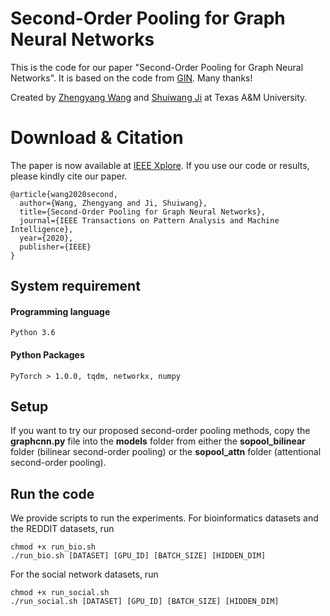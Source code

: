 # Second-Order Pooling for Graph Neural Networks
 
This is the code for our paper "Second-Order Pooling for Graph Neural Networks". It is based on the code from [GIN](https://github.com/weihua916/powerful-gnns). Many thanks!

Created by [Zhengyang Wang](http://people.tamu.edu/~zhengyang.wang/) and [Shuiwang Ji](http://people.tamu.edu/~sji/index.html) at Texas A&M University.

# Download & Citation

The paper is now available at [IEEE Xplore](https://ieeexplore.ieee.org/document/9104936). If you use our code or results, please kindly cite our paper.

```
@article{wang2020second,
  author={Wang, Zhengyang and Ji, Shuiwang},
  title={Second-Order Pooling for Graph Neural Networks},
  journal={IEEE Transactions on Pattern Analysis and Machine Intelligence}, 
  year={2020},
  publisher={IEEE}
}
```

## System requirement

#### Programming language
```
Python 3.6
```
#### Python Packages
```
PyTorch > 1.0.0, tqdm, networkx, numpy
```

## Setup

If you want to try our proposed second-order pooling methods, copy the **graphcnn.py** file into the **models** folder from either the **sopool_bilinear** folder (bilinear second-order pooling) or the **sopool_attn** folder (attentional second-order pooling).

## Run the code

We provide scripts to run the experiments. For bioinformatics datasets and the REDDIT datasets, run
```
chmod +x run_bio.sh
./run_bio.sh [DATASET] [GPU_ID] [BATCH_SIZE] [HIDDEN_DIM]
```

For the social network datasets, run
```
chmod +x run_social.sh
./run_social.sh [DATASET] [GPU_ID] [BATCH_SIZE] [HIDDEN_DIM]
```
